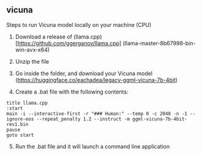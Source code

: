 ## vicuna

Steps to run Vicuna model locally on your machine (CPU)

1. Download a release of (llama.cpp)[https://github.com/ggerganov/llama.cpp] (llama-master-8b67998-bin-win-avx-x64)

2. Unzip the file

3. Go inside the folder, and download your Vicuna model (https://huggingface.co/eachadea/legacy-ggml-vicuna-7b-4bit)

4. Create a .bat file with the following contents:

```
title llama.cpp
:start
main -i --interactive-first -r "### Human:" --temp 0 -c 2048 -n -1 --ignore-eos --repeat_penalty 1.2 --instruct -m ggml-vicuna-7b-4bit-rev1.bin
pause
goto start
```

5. Run the .bat file and it will launch a command line application

